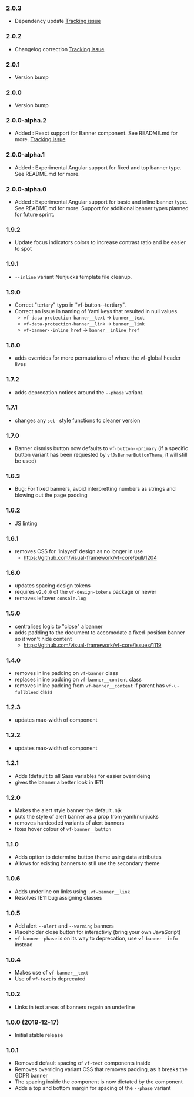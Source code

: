 ### 2.0.3

* Dependency update [Tracking issue](https://github.com/visual-framework/vf-core/issues/1647)

### 2.0.2

* Changelog correction [Tracking issue](https://github.com/visual-framework/vf-core/issues/2035)

### 2.0.1

* Version bump

### 2.0.0

* Version bump

### 2.0.0-alpha.2

* Added : React support for Banner component. See README.md for more. [Tracking issue](https://github.com/visual-framework/vf-core/issues/1878)

### 2.0.0-alpha.1

* Added : Experimental Angular support for fixed and top banner type. See README.md for more.

### 2.0.0-alpha.0

* Added : Experimental Angular support for basic and inline banner type. See README.md for more. Support for additional banner types planned for future sprint.

### 1.9.2

* Update focus indicators colors to increase contrast ratio and be easier to spot

### 1.9.1

* `--inline` variant Nunjucks template file cleanup.

### 1.9.0

* Correct "tertary" typo in "vf-button--tertiary".
* Correct an issue in naming of Yaml keys that resulted in null values.
  * `vf-data-protection-banner__text` -> `banner__text`
  * `vf-data-protection-banner__link` -> `banner__link`
  * `vf-banner--inline_href` -> `banner__inline_href`

### 1.8.0

* adds overrides for more permutations of where the vf-global header lives

### 1.7.2

* adds deprecation notices around the `--phase` variant.

### 1.7.1

* changes any `set-` style functions to cleaner version

### 1.7.0

* Banner dismiss button now defaults to `vf-button--primary` (if a specific button variant has been requested by `vfJsBannerButtonTheme`, it will still be used)

### 1.6.3

* Bug: For fixed banners, avoid interpretting numbers as strings and blowing out the page padding

### 1.6.2

* JS linting

### 1.6.1

* removes CSS for 'inlayed' design as no longer in use
  * https://github.com/visual-framework/vf-core/pull/1204

### 1.6.0

* updates spacing design tokens
* requires `v2.0.0` of the `vf-design-tokens` package or newer
* removes leftover `console.log`

### 1.5.0

* centralises logic to "close" a banner
* adds padding to the document to accomodate a fixed-position banner so it won't hide content
  - https://github.com/visual-framework/vf-core/issues/1119

### 1.4.0

* removes inline padding on `vf-banner` class
* replaces inline padding on `vf-banner__content` class
* removes inline padding from `vf-banner__content` if parent has `vf-u-fullbleed` class

### 1.2.3

* updates max-width of component

### 1.2.2

* updates max-width of component

### 1.2.1

* Adds !default to all Sass variables for easier overrideing
* gives the banner a better look in IE11

### 1.2.0

* Makes the alert style banner the default .njk
* puts the style of alert banner as a prop from yaml/nunjucks
* removes hardcoded variants of alert banners
* fixes hover colour of `vf-banner__button`

### 1.1.0

* Adds option to determine button theme using data attributes
* Allows for existing banners to still use the secondary theme

### 1.0.6

* Adds underline on links using `.vf-banner__link`
* Resolves IE11 bug assigning classes

### 1.0.5

* Add alert `--alert` and `--warning` banners
* Placeholder close button for interactiviy (bring your own JavaScript)
* `vf-banner--phase` is on its way to deprecation, use `vf-banner--info` instead

### 1.0.4

* Makes use of `vf-banner__text`
* Use of `vf-text` is deprecated

### 1.0.2

* Links in text areas of banners regain an underline

### 1.0.0 (2019-12-17)

* Initial stable release

### 1.0.1

* Removed default spacing of `vf-text` components inside
* Removes overriding variant CSS that removes padding, as it breaks the GDPR banner
* The spacing inside the component is now dictated by the component
* Adds a top and bottom margin for spacing of the `--phase` variant
